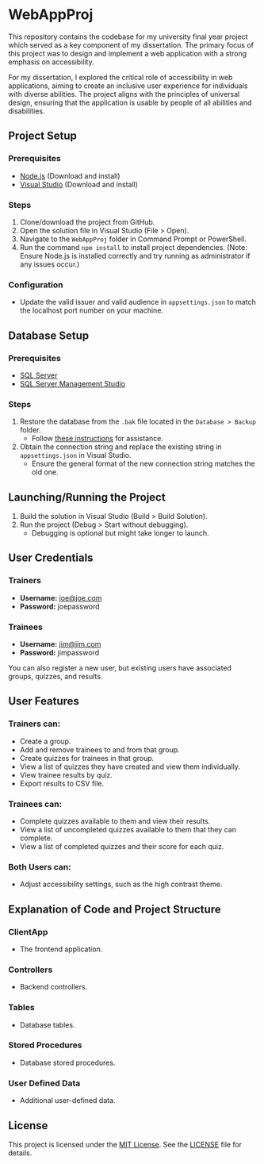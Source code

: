 # WebAppProj

This repository contains the codebase for my university final year project which served as a key component of my dissertation. The primary focus of this project was to design and implement a web application with a strong emphasis on accessibility.

For my dissertation, I explored the critical role of accessibility in web applications, aiming to create an inclusive user experience for individuals with diverse abilities. The project aligns with the principles of universal design, ensuring that the application is usable by people of all abilities and disabilities.

## Project Setup

### Prerequisites
- [Node.js](https://nodejs.org/) (Download and install)
- [Visual Studio](https://visualstudio.microsoft.com/) (Download and install)

### Steps
1. Clone/download the project from GitHub.
2. Open the solution file in Visual Studio (File > Open).
3. Navigate to the `WebAppProj` folder in Command Prompt or PowerShell.
4. Run the command `npm install` to install project dependencies. (Note: Ensure Node.js is installed correctly and try running as administrator if any issues occur.)

### Configuration
- Update the valid issuer and valid audience in `appsettings.json` to match the localhost port number on your machine.

## Database Setup

### Prerequisites
- [SQL Server](https://www.microsoft.com/en-us/sql-server/sql-server-downloads)
- [SQL Server Management Studio](https://docs.microsoft.com/en-us/sql/ssms/download-sql-server-management-studio-ssms)

### Steps
1. Restore the database from the `.bak` file located in the `Database > Backup` folder.
   - Follow [these instructions](https://campus.barracuda.com/product/backup/doc/15892599/how-to-restore-a-microsoft-sql-database-to-a-point-in-time/) for assistance.
2. Obtain the connection string and replace the existing string in `appsettings.json` in Visual Studio.
   - Ensure the general format of the new connection string matches the old one.

## Launching/Running the Project

1. Build the solution in Visual Studio (Build > Build Solution).
2. Run the project (Debug > Start without debugging).
   - Debugging is optional but might take longer to launch.

## User Credentials

### Trainers
- **Username:** joe@joe.com
- **Password:** joepassword

### Trainees
- **Username:** jim@jim.com
- **Password:** jimpassword

You can also register a new user, but existing users have associated groups, quizzes, and results.

## User Features

### Trainers can:
- Create a group.
- Add and remove trainees to and from that group.
- Create quizzes for trainees in that group.
- View a list of quizzes they have created and view them individually.
- View trainee results by quiz.
- Export results to CSV file.

### Trainees can:
- Complete quizzes available to them and view their results.
- View a list of uncompleted quizzes available to them that they can complete.
- View a list of completed quizzes and their score for each quiz.

### Both Users can:
- Adjust accessibility settings, such as the high contrast theme.

## Explanation of Code and Project Structure

### ClientApp
- The frontend application.

### Controllers
- Backend controllers.

### Tables
- Database tables.

### Stored Procedures
- Database stored procedures.

### User Defined Data
- Additional user-defined data.

## License

This project is licensed under the [MIT License](LICENSE). See the [LICENSE](LICENSE) file for details.

